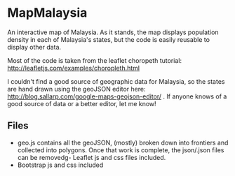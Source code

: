 MapMalaysia
===========

An interactive map of Malaysia. As it stands, the map displays population density in each of Malaysia's states, but the code is easily reusable to display other data.

Most of the code is taken from the leaflet choropeth tutorial: http://leafletjs.com/examples/choropleth.html

I couldn't find a good source of geographic data for Malaysia, so the states are hand drawn using the geoJSON editor here: http://blog.sallarp.com/google-maps-geojson-editor/ . If anyone knows of a good source of data or a better editor, let me know!

Files
-----

- geo.js contains all the geoJSON, (mostly) broken down into frontiers and collected into polygons. Once that work is complete, the json/<state>.json files can be removedg- Leaflet js and css files included.
- Bootstrap js and css included
